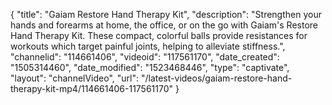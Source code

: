 {
    "title": "Gaiam Restore Hand Therapy Kit",
    "description": "Strengthen your hands and forearms at home, the office, or on the go with Gaiam's Restore Hand Therapy Kit. These compact, colorful balls provide resistances for workouts which target painful joints, helping to alleviate stiffness.",
    "channelid": "114661406",
    "videoid": "117561170",
    "date_created": "1505314460",
    "date_modified": "1523468446",
    "type": "captivate",
    "layout": "channelVideo",
    "url": "\/latest-videos\/gaiam-restore-hand-therapy-kit-mp4\/114661406-117561170"
}